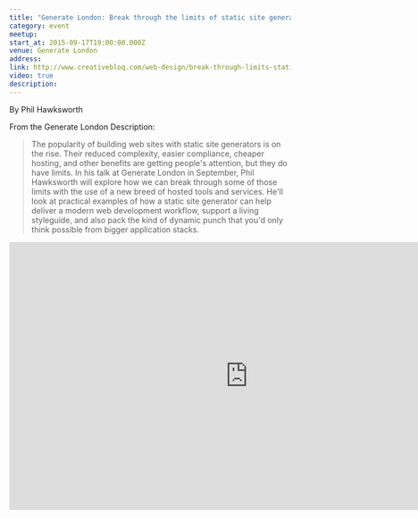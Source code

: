 ```yaml
---
title: "Generate London: Break through the limits of static site generators"
category: event
meetup:
start_at: 2015-09-17T19:00:00.000Z
venue: Generate London
address:
link: http://www.creativebloq.com/web-design/break-through-limits-static-site-generators-61515155
video: true
description:
---
```

By Phil Hawksworth

From the Generate London Description:

> The popularity of building web sites with static site generators is on the rise. Their reduced complexity, easier compliance, cheaper hosting, and other benefits are getting people's attention, but they do have limits. In his talk at Generate London in September, Phil Hawksworth will explore how we can break through some of those limits with the use of a new breed of hosted tools and services. He'll look at practical examples of how a static site generator can help deliver a modern web development workflow, support a living styleguide, and also pack the kind of dynamic punch that you'd only think possible from bigger application stacks.


<div class="embed-container">
  <iframe width="853" height="480" src="https://www.youtube-nocookie.com/embed/4xu7c5UVPvY?showinfo=0" frameborder="0" allowfullscreen></iframe>
</div>